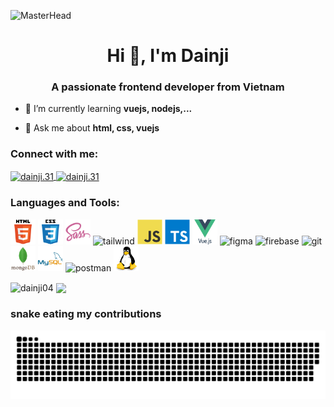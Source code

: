 ![MasterHead](https://firebasestorage.googleapis.com/v0/b/flexi-coding.appspot.com/o/dempgi7-520f8d5f-63d4-4453-8822-dbc149ae27f8.gif?alt=media&token=91c0c7b2-93c3-4029-b011-1a8703c5730d)
<h1 align="center">Hi 👋, I'm Dainji</h1>
<h3 align="center">A passionate frontend developer from Vietnam</h3>

- 🌱 I’m currently learning **vuejs, nodejs,...**

- 💬 Ask me about **html, css, vuejs**

<h3 align="left">Connect with me:</h3>
<p align="left">
  <a href="https://fb.com/dainji.31" target="blank">
    <img align="center" src="https://raw.githubusercontent.com/rahuldkjain/github-profile-readme-generator/master/src/images/icons/Social/facebook.svg" alt="dainji.31"   height="30" width="40" />
  </a>
  <a href="https://www.instagram.com/_dainji.31/" target="blank">
    <img align="center" src="https://raw.githubusercontent.com/rahuldkjain/github-profile-readme-generator/master/src/images/icons/Social/instagram.svg" alt="dainji.31"   height="30" width="40" />
  </a>
</p>

<h3 align="left">Languages and Tools:</h3>
<p align="left">
  <img src="https://raw.githubusercontent.com/devicons/devicon/master/icons/html5/html5-original-wordmark.svg" alt="html5" width="40" height="40" />

  <img src="https://raw.githubusercontent.com/devicons/devicon/master/icons/css3/css3-original-wordmark.svg" alt="css3" width="40" height="40" />

  <img src="https://raw.githubusercontent.com/devicons/devicon/master/icons/sass/sass-original.svg" alt="sass" width="40" height="40" />

  <img src="https://www.vectorlogo.zone/logos/tailwindcss/tailwindcss-icon.svg" alt="tailwind" width="40" height="40" />

  <img src="https://raw.githubusercontent.com/devicons/devicon/master/icons/javascript/javascript-original.svg" alt="javascript" width="40" height="40" />

  <img src="https://raw.githubusercontent.com/devicons/devicon/master/icons/typescript/typescript-original.svg" alt="typescript" width="40" height="40" />

  <img src="https://raw.githubusercontent.com/devicons/devicon/master/icons/vuejs/vuejs-original-wordmark.svg" alt="vuejs" width="40" height="40" />

  <img src="https://www.vectorlogo.zone/logos/figma/figma-icon.svg" alt="figma" width="40" height="40" />

 <img src="https://www.vectorlogo.zone/logos/firebase/firebase-icon.svg" alt="firebase" width="40" height="40" />

  <img src="https://www.vectorlogo.zone/logos/git-scm/git-scm-icon.svg" alt="git" width="40" height="40" />


  <img src="https://raw.githubusercontent.com/devicons/devicon/master/icons/mongodb/mongodb-original-wordmark.svg" alt="mongodb" width="40" height="40" />

  <img src="https://raw.githubusercontent.com/devicons/devicon/master/icons/mysql/mysql-original-wordmark.svg" alt="mysql" width="40" height="40" />

  <img src="https://www.vectorlogo.zone/logos/getpostman/getpostman-icon.svg" alt="postman" width="40" height="40" />

  <img src="https://raw.githubusercontent.com/devicons/devicon/master/icons/linux/linux-original.svg" alt="linux" width="40" height="40" />
</p>
<a href="#" title="dainji04">
  </a>
<p>
  <img align="center" src="https://github-readme-stats.vercel.app/api/top-langs?username=dainji04&show_icons=true&locale=en&layout=compact" alt="dainji04" />
  <img align="center" src="https://github-readme-streak-stats.herokuapp.com?user=dainji04&hide_border=true&date_format=j%20M%5B%20Y%5D" />
</p>

<h3>snake eating my contributions</h3>

![snake gif](https://github.com/dainji04/dainji/blob/output/github-contribution-grid-snake.svg)
